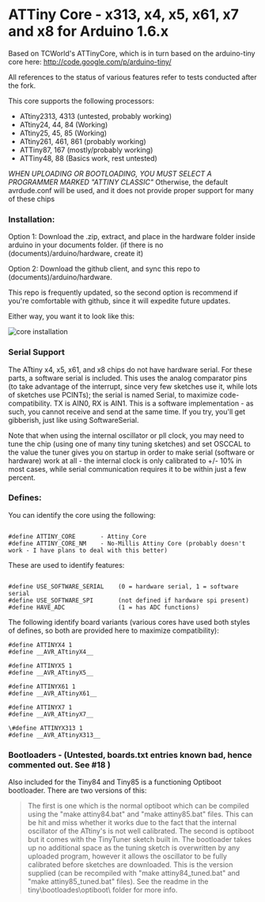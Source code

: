 ATTiny Core - x313, x4, x5, x61, x7 and x8 for Arduino 1.6.x
============
Based on TCWorld's ATTinyCore, which is in turn based on the arduino-tiny core here: http://code.google.com/p/arduino-tiny/

All references to the status of various features refer to tests conducted after the fork.  

This core supports the following processors:

* ATtiny2313, 4313 (untested, probably working)
* ATtiny24, 44, 84 (Working)
* ATtiny25, 45, 85 (Working)
* ATtiny261, 461, 861 (probably working)
* ATTiny87, 167 (mostly/probably working)
* ATTiny48, 88 (Basics work, rest untested)

*WHEN UPLOADING OR BOOTLOADING, YOU MUST SELECT A PROGRAMMER MARKED "ATTINY CLASSIC"*
Otherwise, the default avrdude.conf will be used, and it does not provide proper support for many of these chips

### Installation:

Option 1: Download the .zip, extract, and place in the hardware folder inside arduino in your documents folder. (if there is no (documents)/arduino/hardware, create it)

Option 2: Download the github client, and sync this repo to (documents)/arduino/hardware.

This repo is frequently updated, so the second option is recommend if you're comfortable with github, since it will expedite future updates. 

Either way, you want it to look like this:

![core installation](http://drazzy.com/e/img/coreinstall.jpg "You want it to look like this")


### Serial Support

The ATtiny x4, x5, x61, and x8 chips do not have hardware serial. For these parts, a software serial is included. This uses the analog comparator pins (to take advantage of the interrupt, since very few sketches use it, while lots of sketches use PCINTs); the serial is named Serial, to maximize code-compatibility. TX is AIN0, RX is AIN1. This is a software implementation - as such, you cannot receive and send at the same time. If you try, you'll get gibberish, just like using SoftwareSerial.

Note that when using the internal oscillator or pll clock, you may need to tune the chip (using one of many tiny tuning sketches) and set OSCCAL to the value the tuner gives you on startup in order to make serial (software or hardware) work at all - the internal clock is only calibrated to +/- 10% in most cases, while serial communication requires it to be within just a few percent. 

### Defines:


You can identify the core using the following:

```

#define ATTINY_CORE       - Attiny Core
#define ATTINY_CORE_NM    - No-Millis Attiny Core (probably doesn't work - I have plans to deal with this better)

```


These are used to identify features:

```

#define USE_SOFTWARE_SERIAL    (0 = hardware serial, 1 = software serial
#define USE_SOFTWARE_SPI       (not defined if hardware spi present)
#define HAVE_ADC               (1 = has ADC functions)

```

The following identify board variants (various cores have used both styles of defines, so both are provided here to maximize compatibility):

```
#define ATTINYX4 1
#define __AVR_ATtinyX4__

#define ATTINYX5 1
#define __AVR_ATtinyX5__

#define ATTINYX61 1
#define __AVR_ATtinyX61__

#define ATTINYX7 1
#define __AVR_ATtinyX7__

\#define ATTINYX313 1
#define __AVR_ATtinyX313__

```

### Bootloaders - (Untested, boards.txt entries known bad, hence commented out. See #18 )

Also included for the Tiny84 and Tiny85 is a functioning Optiboot bootloader. There are two versions of this:
> The first is one which is the normal optiboot which can be compiled using the "make attiny84.bat" and "make attiny85.bat" files. This can be hit and miss whether it works due to the fact that the internal oscillator of the ATtiny's is not well calibrated.
> The second is optiboot but it comes with the TinyTuner sketch built in. The bootloader takes up no additional space as the tuning sketch is overwritten by any uploaded program, however it allows the oscillator to be fully calibrated before sketches are downloaded. This is the version supplied (can be recompiled with "make attiny84_tuned.bat" and "make attiny85_tuned.bat" files). See the readme in the tiny\bootloades\optiboot\ folder for more info.
